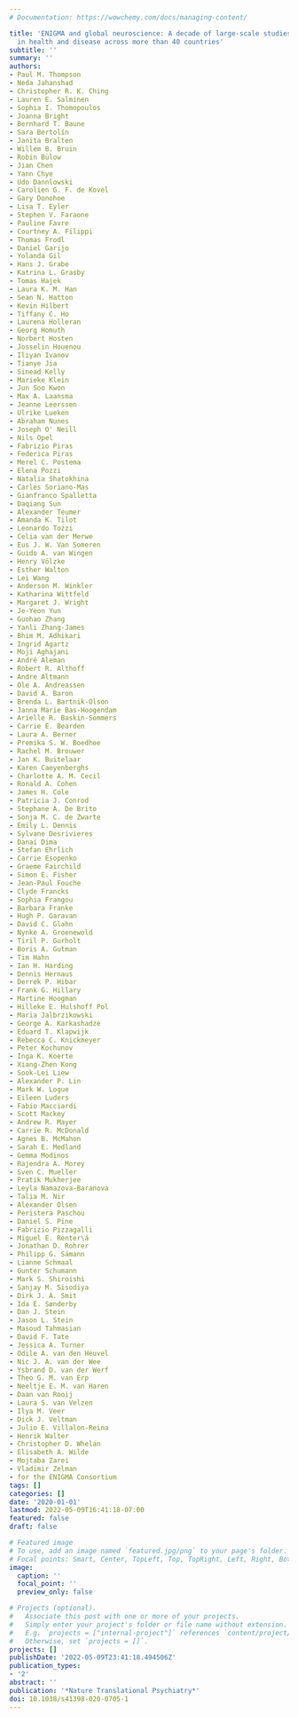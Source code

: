 ```yaml
---
# Documentation: https://wowchemy.com/docs/managing-content/

title: 'ENIGMA and global neuroscience: A decade of large-scale studies of the brain
  in health and disease across more than 40 countries'
subtitle: ''
summary: ''
authors:
- Paul M. Thompson
- Neda Jahanshad
- Christopher R. K. Ching
- Lauren E. Salminen
- Sophia I. Thomopoulos
- Joanna Bright
- Bernhard T. Baune
- Sara Bertolín
- Janita Bralten
- Willem B. Bruin
- Robin Bülow
- Jian Chen
- Yann Chye
- Udo Dannlowski
- Carolien G. F. de Kovel
- Gary Donohoe
- Lisa T. Eyler
- Stephen V. Faraone
- Pauline Favre
- Courtney A. Filippi
- Thomas Frodl
- Daniel Garijo
- Yolanda Gil
- Hans J. Grabe
- Katrina L. Grasby
- Tomas Hajek
- Laura K. M. Han
- Sean N. Hatton
- Kevin Hilbert
- Tiffany C. Ho
- Laurena Holleran
- Georg Homuth
- Norbert Hosten
- Josselin Houenou
- Iliyan Ivanov
- Tianye Jia
- Sinead Kelly
- Marieke Klein
- Jun Soo Kwon
- Max A. Laansma
- Jeanne Leerssen
- Ulrike Lueken
- Abraham Nunes
- Joseph O' Neill
- Nils Opel
- Fabrizio Piras
- Federica Piras
- Merel C. Postema
- Elena Pozzi
- Natalia Shatokhina
- Carles Soriano-Mas
- Gianfranco Spalletta
- Daqiang Sun
- Alexander Teumer
- Amanda K. Tilot
- Leonardo Tozzi
- Celia van der Merwe
- Eus J. W. Van Someren
- Guido A. van Wingen
- Henry Völzke
- Esther Walton
- Lei Wang
- Anderson M. Winkler
- Katharina Wittfeld
- Margaret J. Wright
- Je-Yeon Yun
- Guohao Zhang
- Yanli Zhang-James
- Bhim M. Adhikari
- Ingrid Agartz
- Moji Aghajani
- André Aleman
- Robert R. Althoff
- Andre Altmann
- Ole A. Andreassen
- David A. Baron
- Brenda L. Bartnik-Olson
- Janna Marie Bas-Hoogendam
- Arielle R. Baskin-Sommers
- Carrie E. Bearden
- Laura A. Berner
- Premika S. W. Boedhoe
- Rachel M. Brouwer
- Jan K. Buitelaar
- Karen Caeyenberghs
- Charlotte A. M. Cecil
- Ronald A. Cohen
- James H. Cole
- Patricia J. Conrod
- Stephane A. De Brito
- Sonja M. C. de Zwarte
- Emily L. Dennis
- Sylvane Desrivieres
- Danai Dima
- Stefan Ehrlich
- Carrie Esopenko
- Graeme Fairchild
- Simon E. Fisher
- Jean-Paul Fouche
- Clyde Francks
- Sophia Frangou
- Barbara Franke
- Hugh P. Garavan
- David C. Glahn
- Nynke A. Groenewold
- Tiril P. Gurholt
- Boris A. Gutman
- Tim Hahn
- Ian H. Harding
- Dennis Hernaus
- Derrek P. Hibar
- Frank G. Hillary
- Martine Hoogman
- Hilleke E. Hulshoff Pol
- Maria Jalbrzikowski
- George A. Karkashadze
- Eduard T. Klapwijk
- Rebecca C. Knickmeyer
- Peter Kochunov
- Inga K. Koerte
- Xiang-Zhen Kong
- Sook-Lei Liew
- Alexander P. Lin
- Mark W. Logue
- Eileen Luders
- Fabio Macciardi
- Scott Mackey
- Andrew R. Mayer
- Carrie R. McDonald
- Agnes B. McMahon
- Sarah E. Medland
- Gemma Modinos
- Rajendra A. Morey
- Sven C. Mueller
- Pratik Mukherjee
- Leyla Namazova-Baranova
- Talia M. Nir
- Alexander Olsen
- Peristera Paschou
- Daniel S. Pine
- Fabrizio Pizzagalli
- Miguel E. Renter\á
- Jonathan D. Rohrer
- Philipp G. Sämann
- Lianne Schmaal
- Gunter Schumann
- Mark S. Shiroishi
- Sanjay M. Sisodiya
- Dirk J. A. Smit
- Ida E. Sønderby
- Dan J. Stein
- Jason L. Stein
- Masoud Tahmasian
- David F. Tate
- Jessica A. Turner
- Odile A. van den Heuvel
- Nic J. A. van der Wee
- Ysbrand D. van der Werf
- Theo G. M. van Erp
- Neeltje E. M. van Haren
- Daan van Rooij
- Laura S. van Velzen
- Ilya M. Veer
- Dick J. Veltman
- Julio E. Villalon-Reina
- Henrik Walter
- Christopher D. Whelan
- Elisabeth A. Wilde
- Mojtaba Zarei
- Vladimir Zelman
- for the ENIGMA Consortium
tags: []
categories: []
date: '2020-01-01'
lastmod: 2022-05-09T16:41:18-07:00
featured: false
draft: false

# Featured image
# To use, add an image named `featured.jpg/png` to your page's folder.
# Focal points: Smart, Center, TopLeft, Top, TopRight, Left, Right, BottomLeft, Bottom, BottomRight.
image:
  caption: ''
  focal_point: ''
  preview_only: false

# Projects (optional).
#   Associate this post with one or more of your projects.
#   Simply enter your project's folder or file name without extension.
#   E.g. `projects = ["internal-project"]` references `content/project/deep-learning/index.md`.
#   Otherwise, set `projects = []`.
projects: []
publishDate: '2022-05-09T23:41:18.494506Z'
publication_types:
- '2'
abstract: ''
publication: '*Nature Translational Psychiatry*'
doi: 10.1038/s41398-020-0705-1
---
```

